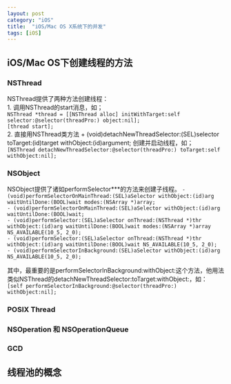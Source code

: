 ```yaml
---
layout: post
category: "iOS"
title:  "iOS/Mac OS X系统下的并发"
tags: [iOS]
---
```


## iOS/Mac OS下创建线程的方法

### NSThread  
  NSThread提供了两种方法创建线程：  
    1.   调用NSThread的start消息，如；  
`NSThread *thread = [[NSThread alloc] initWithTarget:self selector:@selector(threadPro:) object:nil];`  
`[thread start];`  
    2.   直接用NSThread类方法 + (void)detachNewThreadSelector:(SEL)selector toTarget:(id)target withObject:(id)argument; 创建并启动线程，如；  
`[NSThread detachNewThreadSelector:@selector(threadPro:) toTarget:self withObject:nil];`   

### NSObject
  NSObject提供了诸如performSelector***的方法来创建子线程。
    `- (void)performSelectorOnMainThread:(SEL)aSelector withObject:(id)arg waitUntilDone:(BOOL)wait modes:(NSArray *)array;`   
  `- (void)performSelectorOnMainThread:(SEL)aSelector withObject:(id)arg waitUntilDone:(BOOL)wait;`   
  `- (void)performSelector:(SEL)aSelector onThread:(NSThread *)thr withObject:(id)arg waitUntilDone:(BOOL)wait modes:(NSArray *)array NS_AVAILABLE(10_5, 2_0);`   
  `- (void)performSelector:(SEL)aSelector onThread:(NSThread *)thr withObject:(id)arg waitUntilDone:(BOOL)wait NS_AVAILABLE(10_5, 2_0);`   
  `- (void)performSelectorInBackground:(SEL)aSelector withObject:(id)arg NS_AVAILABLE(10_5, 2_0);`   

其中，最重要的是performSelectorInBackground:withObject:这个方法，他用法类似NSThread的detachNewThreadSelector:toTarget:withObject:，如：   
    `[self performSelectorInBackground:@selector(threadPro:) withObject:nil];`
### POSIX Thread
### NSOperation 和 NSOperationQueue
### GCD


## 线程池的概念
